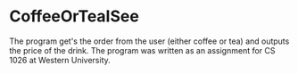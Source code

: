 # CoffeeOrTeaISee
The program get's the order from the user (either coffee or tea) and outputs the price of the drink.
The program was written as an assignment for CS 1026 at Western University. 
